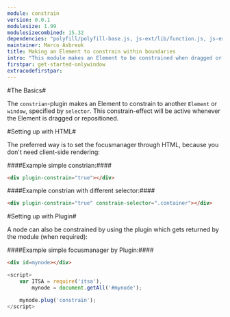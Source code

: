 ```yaml
---
module: constrain
version: 0.0.1
modulesize: 1.99
modulesizecombined: 15.32
dependencies: "polyfill/polyfill-base.js, js-ext/lib/function.js, js-ext/lib/object.js, utils, event"
maintainer: Marco Asbreuk
title: Making an Element to constrain within boundaries
intro: "This module makes an Element to be constrained when dragged or repositioned."
firstpar: get-started-onlywindow
extracodefirstpar:
---
```



#The Basics#

The `constrian`-plugin makes an Element to constrain to another `Element` or `window`, specified by `selector`. This constrain-effect will be active whenever the Element is dragged or repositioned.



#Setting up with HTML#

The preferred way is to set the focusmanager through HTML, because you don't need client-side rendering:

####Example simple constrian:####
```html
<div plugin-constrain="true"></div>
```

####Example constrian with different selector:####
```html
<div plugin-constrain="true" constrain-selector=".container"></div>
```



#Setting up with Plugin#

A node can also be constrained by using the plugin which gets returned by the module (when required):

####Example simple focusmanager by Plugin:####
```html
<div id=mynode></div>
```

```js
<script>
    var ITSA = require('itsa'),
        mynode = document.getAll('#mynode');

    mynode.plug('constrain');
</script>
```